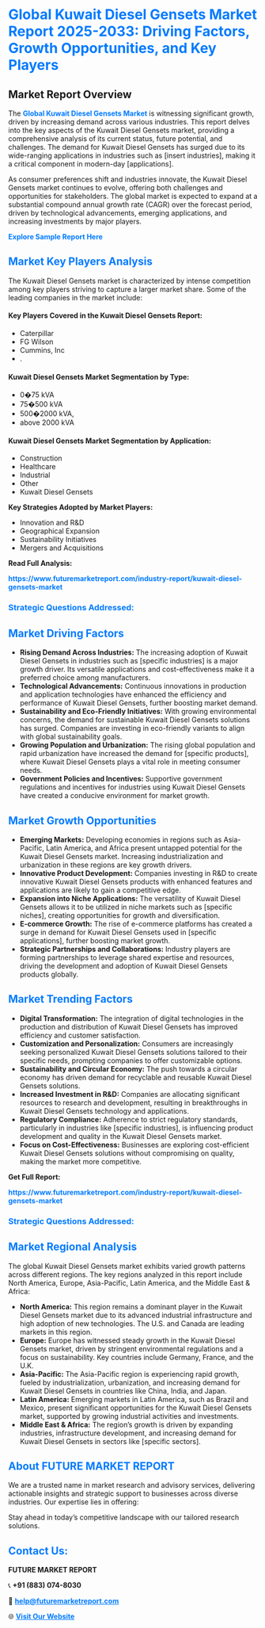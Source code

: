 <h1 style="color: #007BFF;">Global Kuwait Diesel Gensets Market Report 2025-2033: Driving Factors, Growth Opportunities, and Key Players</h1>

<section id="overview">
<h2>Market Report Overview</h2>
<p>The <a href="https://www.futuremarketreport.com/industry-report/kuwait-diesel-gensets-market" style="color: #007BFF; text-decoration: none;"><strong>Global Kuwait Diesel Gensets Market</strong></a> is witnessing significant growth, driven by increasing demand across various industries. This report delves into the key aspects of the Kuwait Diesel Gensets market, providing a comprehensive analysis of its current status, future potential, and challenges. The demand for Kuwait Diesel Gensets has surged due to its wide-ranging applications in industries such as [insert industries], making it a critical component in modern-day [applications].</p>
<p>As consumer preferences shift and industries innovate, the Kuwait Diesel Gensets market continues to evolve, offering both challenges and opportunities for stakeholders. The global market is expected to expand at a substantial compound annual growth rate (CAGR) over the forecast period, driven by technological advancements, emerging applications, and increasing investments by major players.</p>
</section>

<section id="overview">
<p><a href="https://www.futuremarketreport.com/request-sample/reportId=127757" style="color: #007BFF; text-decoration: none;"><strong>Explore Sample Report Here</strong></a></p>
</section>

<section id="key-players">
<h2 style="color: #007BFF;">Market Key Players Analysis</h2>
<p>The Kuwait Diesel Gensets market is characterized by intense competition among key players striving to capture a larger market share. Some of the leading companies in the market include:</p>
<h4>Key Players Covered in the Kuwait Diesel Gensets Report:</h4>
<ul><li>Caterpillar</li><li>FG Wilson</li><li>Cummins, Inc</li><li>.</li></ul>
<h4>Kuwait Diesel Gensets Market Segmentation by Type:</h4>
<ul><li>0�75 kVA</li><li>75�500 kVA</li><li>500�2000 kVA,</li><li>above 2000 kVA</li></ul>

<h4>Kuwait Diesel Gensets Market Segmentation by Application:</h4>
<ul><li>Construction</li><li>Healthcare</li><li>Industrial</li><li>Other</li><li>Kuwait Diesel Gensets</li></ul>
<p><strong>Key Strategies Adopted by Market Players:</strong></p>
<ul>
<li>Innovation and R&D</li>
<li>Geographical Expansion</li>
<li>Sustainability Initiatives</li>
<li>Mergers and Acquisitions</li>
</ul>
</section>

<section>
<p><strong>Read Full Analysis: </strong></p><a href="https://www.futuremarketreport.com/industry-report/kuwait-diesel-gensets-market" style="color: #007BFF; text-decoration: none;"><strong>https://www.futuremarketreport.com/industry-report/kuwait-diesel-gensets-market</strong></a>
<h3 style="color: #007BFF;">Strategic Questions Addressed:</h3>
</section>

<section id="driving-factors">
<h2 style="color: #007BFF;">Market Driving Factors</h2>
<ul>
<li><strong>Rising Demand Across Industries:</strong> The increasing adoption of Kuwait Diesel Gensets in industries such as [specific industries] is a major growth driver. Its versatile applications and cost-effectiveness make it a preferred choice among manufacturers.</li>
<li><strong>Technological Advancements:</strong> Continuous innovations in production and application technologies have enhanced the efficiency and performance of Kuwait Diesel Gensets, further boosting market demand.</li>
<li><strong>Sustainability and Eco-Friendly Initiatives:</strong> With growing environmental concerns, the demand for sustainable Kuwait Diesel Gensets solutions has surged. Companies are investing in eco-friendly variants to align with global sustainability goals.</li>
<li><strong>Growing Population and Urbanization:</strong> The rising global population and rapid urbanization have increased the demand for [specific products], where Kuwait Diesel Gensets plays a vital role in meeting consumer needs.</li>
<li><strong>Government Policies and Incentives:</strong> Supportive government regulations and incentives for industries using Kuwait Diesel Gensets have created a conducive environment for market growth.</li>
</ul>
</section>

<section id="growth-opportunities">
<h2 style="color: #007BFF;">Market Growth Opportunities</h2>
<ul>
<li><strong>Emerging Markets:</strong> Developing economies in regions such as Asia-Pacific, Latin America, and Africa present untapped potential for the Kuwait Diesel Gensets market. Increasing industrialization and urbanization in these regions are key growth drivers.</li>
<li><strong>Innovative Product Development:</strong> Companies investing in R&D to create innovative Kuwait Diesel Gensets products with enhanced features and applications are likely to gain a competitive edge.</li>
<li><strong>Expansion into Niche Applications:</strong> The versatility of Kuwait Diesel Gensets allows it to be utilized in niche markets such as [specific niches], creating opportunities for growth and diversification.</li>
<li><strong>E-commerce Growth:</strong> The rise of e-commerce platforms has created a surge in demand for Kuwait Diesel Gensets used in [specific applications], further boosting market growth.</li>
<li><strong>Strategic Partnerships and Collaborations:</strong> Industry players are forming partnerships to leverage shared expertise and resources, driving the development and adoption of Kuwait Diesel Gensets products globally.</li>
</ul>
</section>

<section id="trending-factors">
<h2 style="color: #007BFF;">Market Trending Factors</h2>
<ul>
<li><strong>Digital Transformation:</strong> The integration of digital technologies in the production and distribution of Kuwait Diesel Gensets has improved efficiency and customer satisfaction.</li>
<li><strong>Customization and Personalization:</strong> Consumers are increasingly seeking personalized Kuwait Diesel Gensets solutions tailored to their specific needs, prompting companies to offer customizable options.</li>
<li><strong>Sustainability and Circular Economy:</strong> The push towards a circular economy has driven demand for recyclable and reusable Kuwait Diesel Gensets solutions.</li>
<li><strong>Increased Investment in R&D:</strong> Companies are allocating significant resources to research and development, resulting in breakthroughs in Kuwait Diesel Gensets technology and applications.</li>
<li><strong>Regulatory Compliance:</strong> Adherence to strict regulatory standards, particularly in industries like [specific industries], is influencing product development and quality in the Kuwait Diesel Gensets market.</li>
<li><strong>Focus on Cost-Effectiveness:</strong> Businesses are exploring cost-efficient Kuwait Diesel Gensets solutions without compromising on quality, making the market more competitive.</li>
</ul>
</section>

<section>
<p><strong>Get Full Report: </strong></p><a href="https://www.futuremarketreport.com/industry-report/kuwait-diesel-gensets-market" style="color: #007BFF; text-decoration: none;"><strong>https://www.futuremarketreport.com/industry-report/kuwait-diesel-gensets-market</strong></a>
<h3 style="color: #007BFF;">Strategic Questions Addressed:</h3>
</section>


<section id="regional-analysis">
<h2 style="color: #007BFF;">Market Regional Analysis</h2>
<p>The global Kuwait Diesel Gensets market exhibits varied growth patterns across different regions. The key regions analyzed in this report include North America, Europe, Asia-Pacific, Latin America, and the Middle East & Africa:</p>
<ul>
<li><strong>North America:</strong> This region remains a dominant player in the Kuwait Diesel Gensets market due to its advanced industrial infrastructure and high adoption of new technologies. The U.S. and Canada are leading markets in this region.</li>
<li><strong>Europe:</strong> Europe has witnessed steady growth in the Kuwait Diesel Gensets market, driven by stringent environmental regulations and a focus on sustainability. Key countries include Germany, France, and the U.K.</li>
<li><strong>Asia-Pacific:</strong> The Asia-Pacific region is experiencing rapid growth, fueled by industrialization, urbanization, and increasing demand for Kuwait Diesel Gensets in countries like China, India, and Japan.</li>
<li><strong>Latin America:</strong> Emerging markets in Latin America, such as Brazil and Mexico, present significant opportunities for the Kuwait Diesel Gensets market, supported by growing industrial activities and investments.</li>
<li><strong>Middle East & Africa:</strong> The region’s growth is driven by expanding industries, infrastructure development, and increasing demand for Kuwait Diesel Gensets in sectors like [specific sectors].</li>
</ul>
</section>

<footer>
<h2 style="color: #007BFF;">About FUTURE MARKET REPORT</h2>
<p>We are a trusted name in market research and advisory services, delivering actionable insights and strategic support to businesses across diverse industries. Our expertise lies in offering:</p>

<p>Stay ahead in today’s competitive landscape with our tailored research solutions.</p>

<h2 style="color: #007BFF;">Contact Us:</h2>
<p><strong>FUTURE MARKET REPORT</strong></p>
<p>📞 <strong>+91 (883) 074-8030</strong></p>
<p>📧 <strong><a href="mailto:help@futuremarketreport.com" style="color: #007BFF;">help@futuremarketreport.com</a></strong></p>
<p>🌐 <strong><a href="https://www.futuremarketreport.com/" style="color: #007BFF;">Visit Our Website</a></strong></p>
</footer>